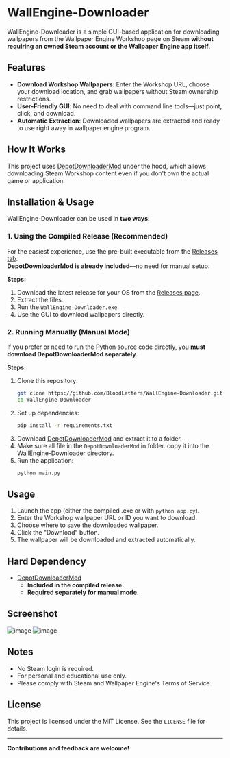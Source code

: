 # WallEngine-Downloader

WallEngine-Downloader is a simple GUI-based application for downloading wallpapers from the Wallpaper Engine Workshop page on Steam **without requiring an owned Steam account or the Wallpaper Engine app itself**.

## Features

- **Download Workshop Wallpapers**: Enter the Workshop URL, choose your download location, and grab wallpapers without Steam ownership restrictions.
- **User-Friendly GUI**: No need to deal with command line tools—just point, click, and download.
- **Automatic Extraction**: Downloaded wallpapers are extracted and ready to use right away in wallpaper engine program.

## How It Works

This project uses [DepotDownloaderMod](https://github.com/SteamAutoCracks/DepotDownloaderMod/) under the hood, which allows downloading Steam Workshop content even if you don't own the actual game or application.

## Installation & Usage

WallEngine-Downloader can be used in **two ways**:

### 1. Using the Compiled Release (Recommended)

For the easiest experience, use the pre-built executable from the [Releases tab](https://github.com/BloodLetters/WallEngine-Downloader/releases).  
**DepotDownloaderMod is already included**—no need for manual setup.

**Steps:**
1. Download the latest release for your OS from the [Releases page](https://github.com/BloodLetters/WallEngine-Downloader/releases).
2. Extract the files.
3. Run the `WallEngine-Downloader.exe`.
4. Use the GUI to download wallpapers directly.

### 2. Running Manually (Manual Mode)

If you prefer or need to run the Python source code directly, you **must download DepotDownloaderMod separately**.

**Steps:**
1. Clone this repository:
    ```bash
    git clone https://github.com/BloodLetters/WallEngine-Downloader.git
    cd WallEngine-Downloader
    ```
2. Set up dependencies:
    ```bash
    pip install -r requirements.txt
    ```
3. Download [DepotDownloaderMod](https://github.com/SteamAutoCracks/DepotDownloaderMod/releases) and extract it to a folder.
4. Make sure all file in the `DepotDownloaderMod` in folder.  copy it into the WallEngine-Downloader directory.
5. Run the application:
    ```bash
    python main.py
    ```

## Usage

1. Launch the app (either the compiled .exe or with `python app.py`).
2. Enter the Workshop wallpaper URL or ID you want to download.
3. Choose where to save the downloaded wallpaper.
4. Click the "Download" button.
5. The wallpaper will be downloaded and extracted automatically.

## Hard Dependency

- [DepotDownloaderMod](https://github.com/SteamAutoCracks/DepotDownloaderMod/)
    - **Included in the compiled release.**
    - **Required separately for manual mode.**

## Screenshot

![image](https://github.com/user-attachments/assets/ebc3505d-f370-441f-aae7-7418c7e8a3ab)
![image](https://github.com/user-attachments/assets/8aa16af8-c16d-4189-99a8-7429df13ea51)


## Notes

- No Steam login is required.
- For personal and educational use only.
- Please comply with Steam and Wallpaper Engine's Terms of Service.

## License

This project is licensed under the MIT License. See the `LICENSE` file for details.

---

**Contributions and feedback are welcome!**
